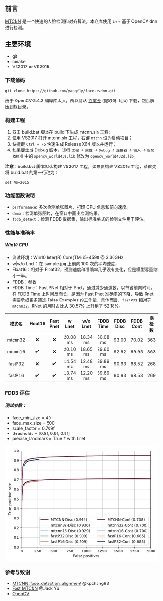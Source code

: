 ## 前言

[MTCNN](https://github.com/kpzhang93/MTCNN_face_detection_alignment) 是一个快速的人脸检测和对齐算法。本仓库使用 c++ 基于 OpenCV dnn 进行检测。 

## 主要环境

- git
- cmake
- VS2017 or VS2015

### 下载源码

```
git clone https://github.com/yangfly/face.cvdnn.git
```

由于 OpenCV-3.4.2 编译库太大，所以请从 [百度云](https://pan.baidu.com/s/1s9P2D23f_cBIQidN6r6RHg) (提取码: hjjb) 下载，然后解压到根目录。

### 构建工程

1. 双击 build.bat 脚本在 build 下生成 mtcnn.sln 工程;
2. 使用 VS2017 打开 mtcnn.sln 工程，右键 `mtcnn` 设为启动项目；
3. 快捷键 `Ctrl + F5` 快速生成 Release X64 版本并运行；
4. 如果要生成 Debug 版本，请将 `工程` → `属性` → `Debug` → `连接器` → `输入` → `附加依赖项` 中的 `opencv_world432.lib` 修改为 `opencv_world432d.lib`。

**注意**：build.bat 脚本默认构建 VS2017 工程，如果要构建 VS2015 工程，请首先将 build.bat 的第一行改为：
```
set VS=2015
```

### 功能函数说明

- `performance`: 多次检测单张图片，打印 CPU 信息和前向速度。
- `demo`：检测单张图片，在窗口中画出检测结果。
- `fddb_detect`：检测 FDDB 数据集，输出标准格式的检测文件用于评估。

### 性能与准确率

##### Win10 CPU

- 测试环境：Win10 Inter(R) Core(TM) i5-4590 @ 3.30GHz
- w|w/o Lnet：在 sample.jpg 上前向 100 次的平均速度，
- Float16：相对于 Float32，预测速度和准确率几乎没有变化，但是模型容量缩小一半。
- FDDB：参数 
- FDDB Time：Fast PNet 相对于 Pnet，通过减少通道数，以节省前向时间。在 FDDB Time 上时间反而长，是因为 Fast Pnet 准确率的下降，导致 Rnet 需要承担更多筛选 False Examples 的工作量，具体而言，`fastP32` 相对于 `mtcnn32`，RNet 的用时占比从 30.57% 上升到了 52.18%。

模式名  |      Float16       |     Fast Pnet      |  w Lnet  | w/o Lnet | FDDB Time | FDDB Disc | FDDB Cont | 误检数
:-----: | :----------------: | :----------------: | :------: | :------: | :-------: | :-------: | :-------: | :----:
mtcnn32 |        :x:         |        :x:         | 20.08 ms | 18.34 ms | 30.08 ms  |   93.00   |   70.02   |  363
mtcnn16 | :heavy_check_mark: |        :x:         | 20.10 ms | 18.65 ms | 29.60 ms  |   92.92   |   69.95   |  363
fastP32 |        :x:         | :heavy_check_mark: | 14.54 ms | 12.48 ms | 39.89 ms  |   90.93   |   68.52   |  268
fastP16 | :heavy_check_mark: | :heavy_check_mark: | 13.74 ms | 12.20 ms | 39.69 ms  |   90.93   |   68.53   |  269


### FDDB 评估

##### 测试参数：
- face_min_size = 40
- face_max_size = 500
- scale_factor = 0.709f
- thresholds = [0.8f, 0.9f, 0.9f]
- precise_landmark = True # with Lnet

![](images/FDDB.jpg)

### 参考与致谢

- [MTCNN_face_detection_alignment](https://github.com/kpzhang93/MTCNN_face_detection_alignment/tree/master/code/codes/MTCNNv2/model) @kpzhang93
- [Fast MTCNN](https://github.com/szad670401/Fast-MTCNN) @Jack Yu
- [OpenCV](https://github.com/opencv/opencv)